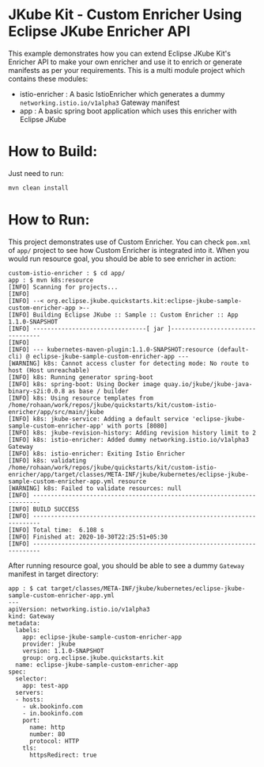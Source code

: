 # JKube Kit - Custom Enricher Using Eclipse JKube Enricher API

This example demonstrates how you can extend Eclipse JKube Kit's Enricher API to make your own enricher and use it to enrich or generate manifests as per your requirements. This is a multi module project which contains these modules:

- istio-enricher : A basic IstioEnricher which generates a dummy `networking.istio.io/v1alpha3` Gateway manifest
- app : A basic spring boot application which uses this enricher with Eclipse JKube

# How to Build:
Just need to run:
```bash
mvn clean install
```

# How to Run:
This project demonstrates use of Custom Enricher. You can check `pom.xml` of `app/` project to see how Custom Enricher is integrated into it. When you would run resource goal, you should be able to see enricher in action:

```
custom-istio-enricher : $ cd app/
app : $ mvn k8s:resource
[INFO] Scanning for projects...
[INFO] 
[INFO] --< org.eclipse.jkube.quickstarts.kit:eclipse-jkube-sample-custom-enricher-app >--
[INFO] Building Eclipse JKube :: Sample :: Custom Enricher :: App 1.1.0-SNAPSHOT
[INFO] --------------------------------[ jar ]---------------------------------
[INFO] 
[INFO] --- kubernetes-maven-plugin:1.1.0-SNAPSHOT:resource (default-cli) @ eclipse-jkube-sample-custom-enricher-app ---
[WARNING] k8s: Cannot access cluster for detecting mode: No route to host (Host unreachable)
[INFO] k8s: Running generator spring-boot
[INFO] k8s: spring-boot: Using Docker image quay.io/jkube/jkube-java-binary-s2i:0.0.8 as base / builder
[INFO] k8s: Using resource templates from /home/rohaan/work/repos/jkube/quickstarts/kit/custom-istio-enricher/app/src/main/jkube
[INFO] k8s: jkube-service: Adding a default service 'eclipse-jkube-sample-custom-enricher-app' with ports [8080]
[INFO] k8s: jkube-revision-history: Adding revision history limit to 2
[INFO] k8s: istio-enricher: Added dummy networking.istio.io/v1alpha3 Gateway
[INFO] k8s: istio-enricher: Exiting Istio Enricher
[INFO] k8s: validating /home/rohaan/work/repos/jkube/quickstarts/kit/custom-istio-enricher/app/target/classes/META-INF/jkube/kubernetes/eclipse-jkube-sample-custom-enricher-app.yml resource
[WARNING] k8s: Failed to validate resources: null
[INFO] ------------------------------------------------------------------------
[INFO] BUILD SUCCESS
[INFO] ------------------------------------------------------------------------
[INFO] Total time:  6.108 s
[INFO] Finished at: 2020-10-30T22:25:51+05:30
[INFO] ------------------------------------------------------------------------
```
After running resource goal, you should be able to see a dummy `Gateway` manifest in target directory:
```
app : $ cat target/classes/META-INF/jkube/kubernetes/eclipse-jkube-sample-custom-enricher-app.yml 
---
apiVersion: networking.istio.io/v1alpha3
kind: Gateway
metadata:
  labels:
    app: eclipse-jkube-sample-custom-enricher-app
    provider: jkube
    version: 1.1.0-SNAPSHOT
    group: org.eclipse.jkube.quickstarts.kit
  name: eclipse-jkube-sample-custom-enricher-app
spec:
  selector:
    app: test-app
  servers:
  - hosts:
    - uk.bookinfo.com
    - in.bookinfo.com
    port:
      name: http
      number: 80
      protocol: HTTP
    tls:
      httpsRedirect: true

```
